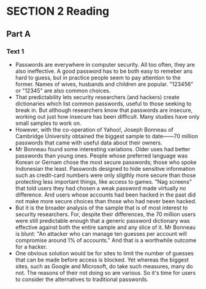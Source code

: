 # SECTION 2 Reading

## Part A

### Text 1

- Passwords are everywhere in computer security. All too often, they are also ineffective. A good password has to be both easy to remeber ans hard to guess, but in practice people seem to pay attention to the former. Names of wives, husbands and children are popular. "123456" or "12345" are also common choices.
- That predictability lets security researchers (and hackers) create dictionaries which list common passwords, useful to those seeking to break in. But although researchers know that passwords are insecure, working out just how insecure has been difficult. Many studies have only small samples to work on.
- However, with the co-operation of Yahoo!, Joseph Bonneau of Cambridge University obtained the biggest sample to date——70 million passwords that came with useful data about their owners.
- Mr Bonneau found some interesting variations. Older uses had better passwords than young ones. People whose preferred language was Korean or Gernam chose the most secure passwords; those who spoke Indonesian the least. Passwords designed to hide sensitive information such as credit-card numbers were only sligthly more secure than those protecting less important things, like access to games. "Nag screens" that told users they had chosen a weak password made virtually no difference. And users whose accounts had been hacked in the past did not make more secure choices than those who had never been hacked.
- But it is the broader analysis of the sample that is of most interest to security researchers. For, despite their differences, the 70 million users were still predictable enough that a generic password dictionary was effective against both the entire sample and any slice of it. Mr Bonneau is blunt: "An attacker who can manage ten guesses per account will compromise around 1% of accounts." And that is a worthwhile outcome for a hacker.
- One obvious solution would be for sites to limit the number of guesses that can be made before access is blocked. Yet whereas the biggest sites, such as Google and Microsoft, do take such measures, many do not. The reasons of their not doing so are various. So it's time for users to consider the alternatives to traditional passwords.
